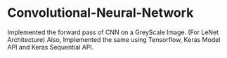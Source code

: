 # Convolutional-Neural-Network
Implemented the forward pass of CNN on a GreyScale Image. (For LeNet Architecture)
Also, Implemented the same using Tensorflow, Keras Model API and Keras Sequential API.

